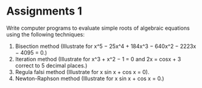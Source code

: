 # Assignments 1

Write computer programs to evaluate simple roots of algebraic equations using the following techniques:

1. Bisection method (Illustrate for x^5 − 25x^4 + 184x^3 − 640x^2 − 2223x − 4095 = 0.)
2. Iteration method (Illustrate for x^3 + x^2 − 1 = 0 and 2x = cosx + 3 correct to 5 decimal places.)
3. Regula falsi method (Illustrate for x sin x + cos x = 0).
4. Newton-Raphson method (Illustrate for x sin x + cos x = 0.)